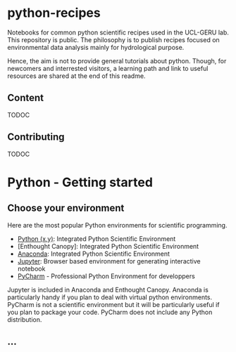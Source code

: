 # python-recipes

Notebooks for common python scientific recipes used in the UCL-GERU lab. This repository is public. The philosophy is to publish recipes focused on environmental data analysis mainly for hydrological purpose. 

Hence, the aim is not to provide general tutorials about python. Though, for newcomers and interrested visitors, a learning path and link to useful resources are shared at the end of this readme.

## Content

TODOC

## Contributing

TODOC

# Python - Getting started

## Choose your environment

Here are the most popular Python environments for scientific programming.

* [Python (x,y)](https://python-xy.github.io/): Integrated Python Scientific Environment
* [Enthought Canopy]: Integrated Python Scientific Environment
* [Anaconda](https://www.enthought.com/product/canopy/): Integrated Python Scientific Environment
* [Jupyter](http://jupyter.org/): Browser based environment for generating interactive notebook
* [PyCharm](https://www.jetbrains.com/pycharm/) - Professional Python Environment for developpers

Jupyter is included in Anaconda and Enthought Canopy. Anaconda is particularly handy if you plan to deal with virtual python environments. PyCharm is not a scientific environment but it will be particularly useful if you plan to package your code. PyCharm does not include any Python distribution. 

## ...


